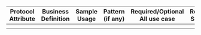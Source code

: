 | Protocol Attribute | Business Definition | Sample Usage | Pattern (if any) | Required/Optional All use case | Required/Optional Specific use case | Description |
|--------------------|---------------------|--------------|------------------|--------------|-------------------|-------------|
|                    |                     |              |                  |              |                   |             |
|                    |                     |              |                  |              |                   |             |